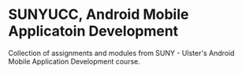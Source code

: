 # SUNYUCC, Android Mobile Applicatoin Development
 Collection of assignments and modules from SUNY - Ulster's Android Mobile Application Development course.
